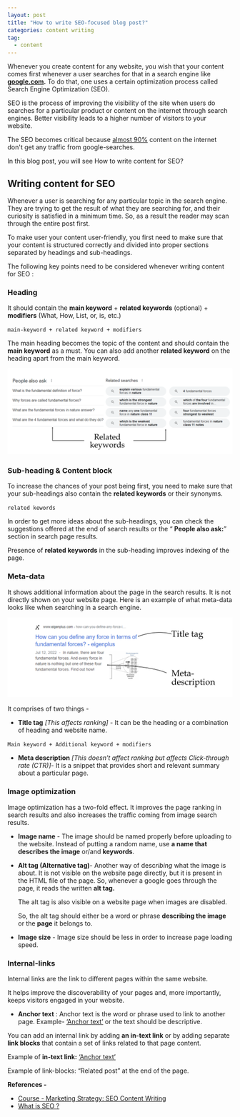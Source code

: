 ```yaml
---
layout: post
title: "How to write SEO-focused blog post?"
categories: content writing
tag: 
  - content
---
```


Whenever you create content for any website, you wish that your content comes first whenever a user searches for that in a search engine like **[google.com](http://google.com).** To do that, one uses a certain optimization process called Search Engine Optimization (SEO).

SEO is the process of improving the visibility of the site when users do searches for a particular product or content on the internet through search engines. Better visibility leads to a higher number of visitors to your website.

The SEO becomes critical because [almost 90%](https://ahrefs.com/blog/search-traffic-study/) content on the internet don't get any traffic from google-searches.

In this blog post, you will see How to write content for SEO?

## Writing content for SEO

Whenever a user is searching for any particular topic in the search engine. They are trying to get the result of what they are searching for, and their curiosity is satisfied in a minimum time. So, as a result the reader may scan through the entire post first.

To make user your content user-friendly, you first need to make sure that your content is structured correctly and divided into proper sections separated by headings and sub-headings.

The following key points need to be considered whenever writing content for SEO :

### Heading

It should contain the **main keyword** + **related keywords** (optional) + **modifiers** (What, How, List, or, is, etc.)

`main-keyword + related keyword + modifiers `

The main heading becomes the topic of the content and should contain the **main keyword** as a must. You can also add another **related keyword** on the heading apart from the main keyword.

![](../assets/images/related-keywords.png)

### Sub-heading & Content block

To increase the chances of your post being first, you need to make sure that your sub-headings also contain the **related keywords** or their synonyms.

`related kewords`

In order to get more ideas about the sub-headings, you can check the suggestions offered at the end of search results or the “ **People also ask:**” section in search page results.

Presence of **related keywords** in the sub-heading improves indexing of the page. 

### Meta-data

It shows additional information about the page in the search results. It is not directly shown on your website page. Here is an example of what meta-data looks like when searching in a search engine.

![](../assets/images/meta-description.png)

It comprises of two things -

- **Title tag** *[This affects ranking]* - It can be the heading or a combination of heading and website name.

`Main keyword + Additional keyword + modifiers`

- **Meta description** *[This doesn’t affect ranking but affects Click-through rate (CTR)]*- It is a snippet that provides short and relevant summary about a particular page.

### Image optimization

Image optimization has a two-fold effect. It improves the page ranking in search results and also increases the traffic coming from image search results.

- **Image name** - The image should be named properly before uploading to the website. Instead of putting a random name, use **a name that describes the image** or/and **keywords**.

- **Alt tag (Alternative tag)**- Another way of desc*ribing* what the image is about. It is not visible on the website page directly, but it is present in the HTML file of the page. So, whenever a google goes through the page, it reads the written **alt tag.**

  The alt tag is also visible on a website page when images are disabled.

  So, the alt tag should either be a word or phrase **describing the image** or the **page** it belongs to.

- **Image size** - Image size should be less in order to increase page loading speed.

### Internal-links

Internal links are the link to different pages within the same website.

It helps improve the discoverability of your pages and, more importantly, keeps visitors engaged in your website.

- **Anchor text** : Anchor text is the word or phrase used to link to another page. Example- [‘Anchor text’](https://yoast.com/what-is-anchor-text/#:~:text=Anchor%20text%20%E2%80%94%20or%20link%20text,they%20click%20on%20the%20link.) or the text should be descriptive.

You can add an internal link by adding **an in-text link** or by adding separate **link blocks** that contain a set of links related to that page content.

Example of **in-text link:** [‘Anchor text’](https://yoast.com/what-is-anchor-text/#:~:text=Anchor%20text%20%E2%80%94%20or%20link%20text,they%20click%20on%20the%20link.)

Example of link-blocks: “Related post” at the end of the page.



**References  -** 

* [Course - Marketing Strategy: SEO Content Writing](https://www.linkedin.com/learning/marketing-strategy-seo-content-writing)
* [What is SEO ?](https://searchengineland.com/guide/what-is-seo)
